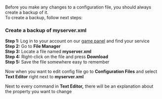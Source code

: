 Before you make any changes to a configuration file, you should always create a backup of it.  
To create a backup, follow next steps:

### **Create a backup of myserver.xml**

**Step 1:** Log in to your account on our [game panel](https://gamepanel.fragnet.net/) and find your service  
**Step 2:** Go to **File Manager**  
**Step 3:** Locate a file named **myserver.xml**  
**Step 4:** Right-click on the file and press **Download**  
**Step 5:** Save the file somewhere easy to remember

Now when you want to edit config file go to **Configuration Files** and select **Text Editor** right next to **myserver.xml**  

Next to every command in **Text Editor,** there will be an explanation about the property you want to change